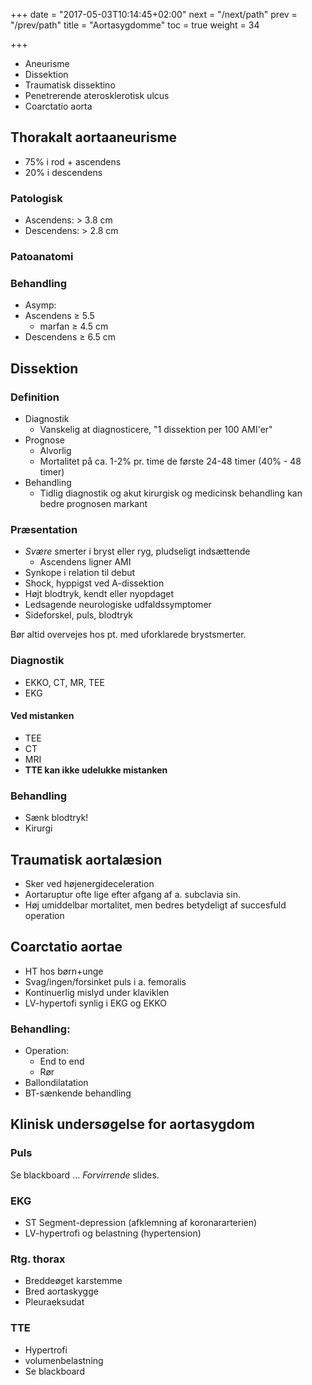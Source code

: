 +++
date = "2017-05-03T10:14:45+02:00"
next = "/next/path"
prev = "/prev/path"
title = "Aortasygdomme"
toc = true
weight = 34

+++

- Aneurisme
- Dissektion
- Traumatisk dissektino
- Penetrerende aterosklerotisk ulcus
- Coarctatio aorta

## Thorakalt aortaaneurisme

- 75% i rod + ascendens
- 20% i descendens

### Patologisk

- Ascendens: > 3.8 cm
- Descendens: > 2.8 cm

### Patoanatomi


### Behandling

- Asymp: 
- Ascendens ≥ 5.5
    - marfan ≥ 4.5 cm
- Descendens ≥ 6.5 cm

## Dissektion

### Definition

- Diagnostik
    - Vanskelig at diagnosticere, "1 dissektion per 100 AMI'er"
- Prognose
    - Alvorlig
    - Mortalitet på ca. 1-2% pr. time de første 24-48 timer (40% - 48 timer)
- Behandling
    - Tidlig diagnostik og akut kirurgisk og medicinsk behandling kan bedre prognosen markant

### Præsentation

- *Svære* smerter i bryst eller ryg, pludseligt indsættende
    - Ascendens ligner AMI
- Synkope i relation til debut
- Shock, hyppigst ved A-dissektion
- Højt blodtryk, kendt eller nyopdaget
- Ledsagende neurologiske udfaldssymptomer
- Sideforskel, puls, blodtryk

Bør altid overvejes hos pt. med uforklarede brystsmerter.

### Diagnostik

- EKKO, CT, MR, TEE
- EKG

#### Ved mistanken

- TEE
- CT
- MRI
- **TTE kan ikke udelukke mistanken**

### Behandling
- Sænk blodtryk!
- Kirurgi

## Traumatisk aortalæsion

- Sker ved højenergideceleration
- Aortaruptur ofte lige efter afgang af a. subclavia sin.
- Høj umiddelbar mortalitet, men bedres betydeligt af succesfuld operation

## Coarctatio aortae

- HT hos børn+unge
- Svag/ingen/forsinket puls i a. femoralis
- Kontinuerlig mislyd under klaviklen
- LV-hypertofi synlig i EKG og EKKO

### Behandling:

- Operation:
    - End to end
    - Rør
- Ballondilatation
- BT-sænkende behandling

## Klinisk undersøgelse for aortasygdom

### Puls

Se blackboard ... *Forvirrende* slides.

### EKG

- ST Segment-depression (afklemning af koronararterien)
- LV-hypertrofi og belastning (hypertension)

### Rtg. thorax

- Breddeøget karstemme
- Bred aortaskygge
- Pleuraeksudat

### TTE

- Hypertrofi
- volumenbelastning
- Se blackboard
